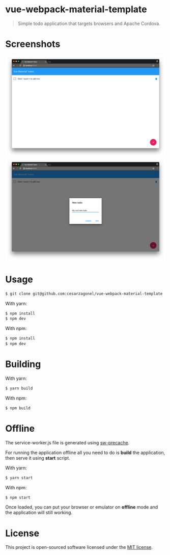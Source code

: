 # vue-webpack-material-template
> Simple todo application that targets browsers and Apache Cordova.

# Screenshots
![Screenshot 01](/screenshots/01.png)
![Screenshot 02](/screenshots/02.png)

# Usage
``` bash
$ git clone git@github.com:cesarzagonel/vue-webpack-material-template
```

With yarn:
``` bash
$ npm install
$ npm dev
```

With npm:
``` bash
$ npm install
$ npm dev
```

# Building

With yarn:
``` bash
$ yarn build
```

With npm:
``` bash
$ npm build
```

# Offline
The service-worker.js file is generated using [sw-precache](https://github.com/GoogleChrome/sw-precache).

For running the application offline all you need to do is **build** the application, then serve it using **start** script.

With yarn:
``` bash
$ yarn start
```

With npm:
``` bash
$ npm start
```
Once loaded, you can put your browser or emulator on **offline** mode and the application will still working.

# License
This project is open-sourced software licensed under the [MIT license](http://opensource.org/licenses/MIT).